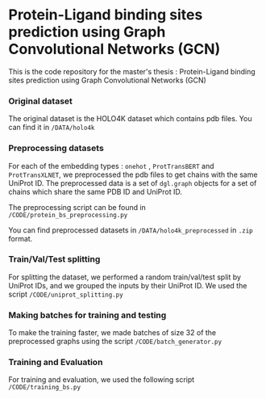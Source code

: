 # Protein-Ligand binding sites prediction using Graph Convolutional Networks (GCN)


This is the code repository for the master's thesis : Protein-Ligand binding sites prediction using Graph Convolutional Networks (GCN)


### Original dataset 
The original dataset is the HOLO4K dataset which contains pdb files. You can find it in `/DATA/holo4k`

### Preprocessing datasets
For each of the embedding types : `onehot` , `ProtTransBERT` and `ProtTransXLNET`, we preprocessed the pdb files to get chains with the same UniProt ID. The preprocessed data is a set of `dgl.graph` objects for a set of chains which share the same PDB ID and UniProt ID. 

The preprocessing script can be found in `/CODE/protein_bs_preprocessing.py`

You can find preprocessed datasets in `/DATA/holo4k_preprocessed` in `.zip` format.

### Train/Val/Test splitting
For splitting the dataset, we performed a random train/val/test split by UniProt IDs, and we grouped the inputs by their UniProt ID. We used the script `/CODE/uniprot_splitting.py` 

### Making batches for training and testing
To make the training faster, we made batches of size 32 of the preprocessed graphs using the script `/CODE/batch_generator.py`

### Training and Evaluation
For training and evaluation, we used the following script `/CODE/training_bs.py` 
